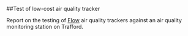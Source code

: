 ##Test of low-cost air quality tracker 

Report on the testing of [Flow](https://flow.plumelabs.com) air quality trackers against an air quality monitoring station on Trafford.